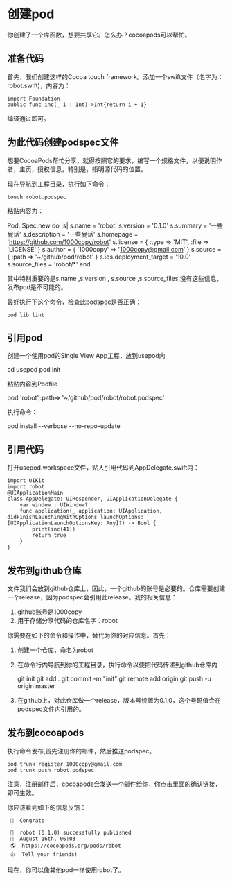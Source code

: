 
# 创建pod

你创建了一个库函数，想要共享它。怎么办？cocoapods可以帮忙。
 
## 准备代码
 
 首先，我们创建这样的Cocoa touch framework。添加一个swift文件（名字为：robot.swift)，内容为：

    import Foundation
    public func inc(_ i : Int)->Int{return i + 1}

编译通过即可。

## 为此代码创建podspec文件

想要CocoaPods帮忙分享，就得按照它的要求，编写一个规格文件，以便说明作者，主页，授权信息，特别是，指明源代码的位置。

现在导航到工程目录，执行如下命令：

    touch robot.podspec

粘贴内容为：

  Pod::Spec.new do |s|
    s.name             = 'robot'
    s.version          = '0.1.0'
    s.summary          = '一些屁话'
    s.description      = '一些屁话'
    s.homepage         = 'https://github.com/1000copy/robot'
    s.license          = { :type => 'MIT', :file => 'LICENSE' }
    s.author           = { '1000copy' => '1000copy@gmail.com' }
    s.source           = { :path => '~/github/pod/robot' }
    s.ios.deployment_target = '10.0'
    s.source_files = 'robot/*'
  end

其中特别重要的是s.name ,s.version , s.source ,s.source_files,没有这些信息，发布pod是不可能的。

最好执行下这个命令，检查此podspec是否正确：

    pod lib lint

## 引用pod

创建一个使用pod的Single View App工程，放到usepod内

  cd usepod
  pod init

粘贴内容到Podfile

   pod 'robot',:path=> '~/github/pod/robot/robot.podspec'

执行命令：

  pod install --verbose --no-repo-update

## 引用代码

打开usepod.workspace文件，贴入引用代码到AppDelegate.swift内：

    import UIKit
    import robot
    @UIApplicationMain
    class AppDelegate: UIResponder, UIApplicationDelegate {
        var window : UIWindow?
        func application(_ application: UIApplication, didFinishLaunchingWithOptions launchOptions: [UIApplicationLaunchOptionsKey: Any]?) -> Bool {
            print(inc(41))
            return true
        }
    }

## 发布到github仓库

文件我们会放到github仓库上，因此，一个github的账号是必要的。仓库需要创建一个release，因为podspec会引用此release。我的相关信息：

1. github账号是1000copy
2. 用于存储分享代码的仓库名字：robot

你需要在如下的命令和操作中，替代为你的对应信息。首先：

1. 创建一个仓库，命名为robot
2. 在命令行内导航到你的工程目录，执行命令以便把代码传递到github仓库内

    git init
    git add .
    git commit -m "init"
    git remote add origin <paste your URL here>
    git push -u origin master

3. 在github上，对此仓库做一个release，版本号设置为0.1.0，这个号码值会在podspec文件内引用的。

## 发布到cocoapods

执行命令发布,首先注册你的邮件，然后推送podspec。

    pod trunk register 1000copy@gmail.com
    pod trunk push robot.podspec

注意，注册邮件后，cocoapods会发送一个邮件给你，你点击里面的确认链接，即可生效。

你应该看到如下的信息反馈：

     🎉  Congrats
    
     🚀  robot (0.1.0) successfully published
     📅  August 16th, 06:03
     🌎  https://cocoapods.org/pods/robot
     👍  Tell your friends!
     

现在，你可以像其他pod一样使用robot了。



